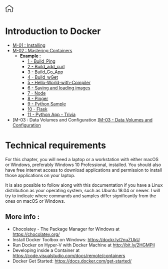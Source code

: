 [![Home](../img/home.png)](../README.md) 


# Introduction to Docker 

- [M-01 : Installing](./M-01/README.md)
- [M-02 : Mastering Containers](./M-02/README.md)
    - **Example :** 
        - [1 - Build_Ping](M-02/Creating-images.md#the-cmd-and-entrypoint-keywords)
        - [2 - Build_add_curl](M-02/Example/2_Build_add_curl/Dockerfile)
        - [3 - Build_Go_App](M-02/Example/3_Build_Go_App/Dockerfile)
        - [4 - Build_wGet](M-02/Example/4_Build_wGet/Dockerfile)
        - [5 - Hello-World-with-Compiler](M-02/Creating-images.md#multi-step-builds)
        - [6 - Saving and loading images](M-02/Creating-images.md#saving-and-loading-images)
        - [7 - Node](M-02/Example/7_Node/Dockerfile)
        - [8 - Pinger](M-02/Example/8_Pinger/Dockerfile)
        - [9 - Python Sample](M-02/Example/9_Python_Sample/Dockerfile)
        - [10 - Flask](M-02/Example/10_Flask/Flask-App/flask.md)
        - [11 - Python App - Trivia ](M-02/Starting-stopping-and-removing-containers.md#python-random-trivia)
- [M-03 : Data Volumes and Configuration ][M-03 - Data Volumes and Configuration](M-03/Readme.md#m-03---data-volumes-and-configuration)


    



# Technical requirements
For this chapter, you will need a laptop or a workstation with either macOS or Windows, preferably Windows 10 Professional, installed. You should also have free internet access to download applications and permission to install those applications on your laptop.

It is also possible to follow along with this documentation if you have a Linux distribution as your operating system, such as Ubuntu 18.04 or newer. 
I will try to indicate where commands and samples differ significantly from the ones on macOS or Windows.


## More info :

- Chocolatey - The Package Manager for Windows at https://chocolatey.org/
- Install Docker Toolbox on Windows: https://dockr.ly/2nuZUkU
- Run Docker on Hyper-V with Docker Machine at http://bit.ly/2HGMPiI
- Developing inside a Container at https://code.visualstudio.com/docs/remote/containers
- Docker Get Started: https://docs.docker.com/get-started/

